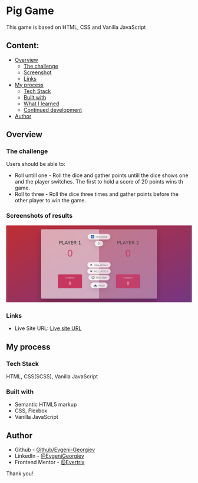 # Pig Game

This game is based on HTML, CSS and Vanilla JavaScript

## Content:

- [Overview][2]
  - [The challenge][3]
  - [Screenshot][4]
  - [Links][5]
- [My process][6]
  - [Tech Stack][7]
  - [Built with][8]
  - [What I learned][9]
  - [Continued development][10]
- [Author][11]

## Overview

### The challenge

Users should be able to:

- Roll untill one - Roll the dice and gather points untill the dice shows one and the player switches. The first to hold a score of 20 points wins th game.
- Roll to three - Roll the dice three times and gather points before the other player to win the game.

### Screenshots of results

![Pig Game][image-1]

### Links

- Live Site URL: [Live site URL][13]

## My process

### Tech Stack

HTML, CSS(SCSS), Vanilla JavaScript

### Built with

- Semantic HTML5 markup
- CSS, Flexbox
- Vanilla JavaScript

## Author

- Github - [Github/Evgeni-Georgiev][14]
- LinkedIn - [@EvgeniGeorgiev][15]
- Frontend Mentor - [@Evertrix][16]

Thank you!

[1]:	https://www.frontendmentor.io/challenges/blogr-landing-page-EX2RLAApP
[2]:	#overview
[3]:	#the-challenge
[4]:	#screenshot
[5]:	#links
[6]:	#my-process
[7]:	#tech-stack
[8]:	#built-with
[9]:	#what-i-learned
[10]:	#continued-development
[11]:	#author
[12]:	https://www.frontendmentor.io/solutions/responsive-landing-page-with-css-grid-and-vanilla-js-B173HLQr5
[13]:	https://pig-game-js-eugene.netlify.app/
[14]:	https://github.com/Evgeni-Georgiev/JavaScript-Games
[15]:	https://www.linkedin.com/in/evgeni-georgiev-755921166/
[16]:	https://www.frontendmentor.io/profile/Evertrix

[image-1]:	./design/pig-game-screenshot.png
[image-2]:	./design-result/blogr-landing-page-325px-mobile.png